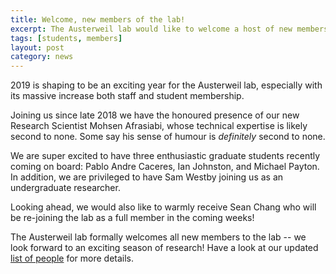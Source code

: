 ```yaml
---
title: Welcome, new members of the lab!
excerpt: The Austerweil lab would like to welcome a host of new members to the lab!
tags: [students, members]
layout: post
category: news
---
```


2019 is shaping to be an exciting year for the Austerweil lab, especially with its massive increase both staff and
student membership.

Joining us since late 2018 we have the honoured presence of our new Research Scientist  Mohsen Afrasiabi, whose technical expertise is likely second
to none. Some say his sense of humour is *definitely* second to none. 

We are super excited to have three enthusiastic graduate students recently coming on board: Pablo Andre Caceres, Ian
Johnston, and Michael Payton. In addition, we are privileged to have Sam Westby joining us as an undergraduate
researcher.

Looking ahead, we would also like to warmly receive Sean Chang who will be re-joining the lab as a full member in the coming weeks!

The Austerweil lab formally welcomes all new members to the lab -- we look forward to an exciting season of research!
Have a look at our updated [list of people](http://alab.psych.wisc.edu/people/) for more details.
